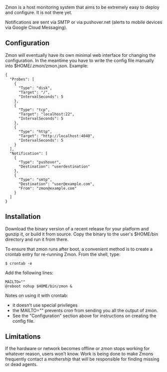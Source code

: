 Zmon is a host monitoring system that aims to be extremely easy to deploy and configure. It is not there yet.

Notifications are sent via SMTP or via pushover.net (alerts to mobile devices via Google Cloud Messaging).

Configuration
-------------

Zmon will eventually have its own minimal web interface for changing the configuration. In the meantime you have to write the config file manually into $HOME/.zmon/zmon.json. Example:

    {
      "Probes": [
        {
          "Type": "disk",
          "Target": "/",
          "IntervalSeconds": 5
        },
        {
          "Type": "tcp",
          "Target": "localhost:22",
          "IntervalSeconds": 5
        },
        {
          "Type": "http",
          "Target": "http://localhost:4040",
          "IntervalSeconds": 5
        }
      ],
      "Notification": [
        {
          "Type": "pushover",
          "Destination": "userdestination"
        },
        {
          "Type": "smtp",
          "Destination": "user@example.com",
          "From": "zmon@example.com"
        }
      ]
    }


Installation
----------

Download the binary version of a recent release for your platform and gunzip it, or build it from source. Copy the binary to the user's $HOME/bin directory and run it from there.

To ensure that zmon runs after boot,  a convenient method is to create a crontab entry for re-running Zmon. From the shell, type: 

```
$ crontab -e
```

Add the following lines:

    MAILTO=""
    @reboot nohup $HOME/bin/zmon &

Notes on using it with crontab:
- it doesn't use special privileges
- the MAILTO="" prevents cron from sending you all the output of zmon.
- See the "Configuration" section above for instructions on creating the config file.

Limitations
-----------

If the hardware or network becomes offline or zmon stops working for whatever reason, users won't know. Work is being done to make Zmons frequently contact a _mothership_ that will be responsible for finding missing or dead agents.
